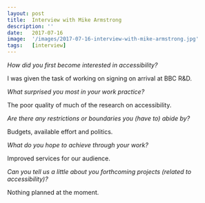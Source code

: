 ```yaml
---
layout: post
title:  Interview with Mike Armstrong
description: ''
date:   2017-07-16
image:  '/images/2017-07-16-interview-with-mike-armstrong.jpg'
tags:   [interview]
---
```


*How did you first become interested in accessibility?*

I was given the task of working on signing on arrival at BBC R&D.

*What surprised you most in your work practice?*

The poor quality of much of the research on accessibility.

*Are there any restrictions or boundaries you (have to) abide by?*

Budgets, available effort and politics.

*What do you hope to achieve through your work?*

Improved services for our audience.

*Can you tell us a little about you forthcoming projects (related to accessibility)?*

Nothing planned at the moment.
